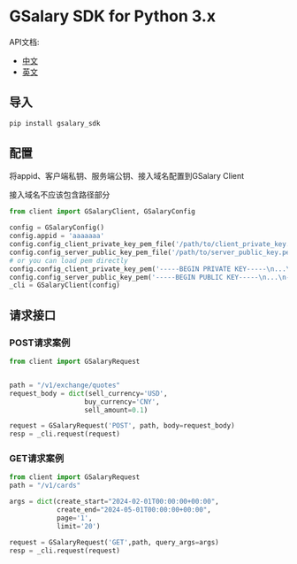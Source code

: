 # GSalary SDK for Python 3.x

API文档:

- [中文](https://api.gsalary.com/doc/index.html?lang=cn)
- [英文](https://api.gsalary.com/doc/index.html?lang=en)

## 导入

```bash
pip install gsalary_sdk
```

## 配置

将appid、客户端私钥、服务端公钥、接入域名配置到GSalary Client

接入域名不应该包含路径部分
```python
from client import GSalaryClient, GSalaryConfig

config = GSalaryConfig()
config.appid = 'aaaaaaa'
config.config_client_private_key_pem_file('/path/to/client_private_key.pem')
config.config_server_public_key_pem_file('/path/to/server_public_key.pem')
# or you can load pem directly
config.config_client_private_key_pem('-----BEGIN PRIVATE KEY-----\n...\n-----END PRIVATE KEY-----')
config.config_server_public_key_pem('-----BEGIN PUBLIC KEY-----\n...\n-----END PUBLIC KEY-----')
_cli = GSalaryClient(config)
```

## 请求接口

### POST请求案例

```python
from client import GSalaryRequest


path = "/v1/exchange/quotes"
request_body = dict(sell_currency='USD',
                   buy_currency='CNY',
                   sell_amount=0.1)

request = GSalaryRequest('POST', path, body=request_body)
resp = _cli.request(request)
```

### GET请求案例

```python
from client import GSalaryRequest
path = "/v1/cards"

args = dict(create_start="2024-02-01T00:00:00+00:00",
            create_end="2024-05-01T00:00:00+00:00",
            page='1',
            limit='20')

request = GSalaryRequest('GET',path, query_args=args)
resp = _cli.request(request)
```